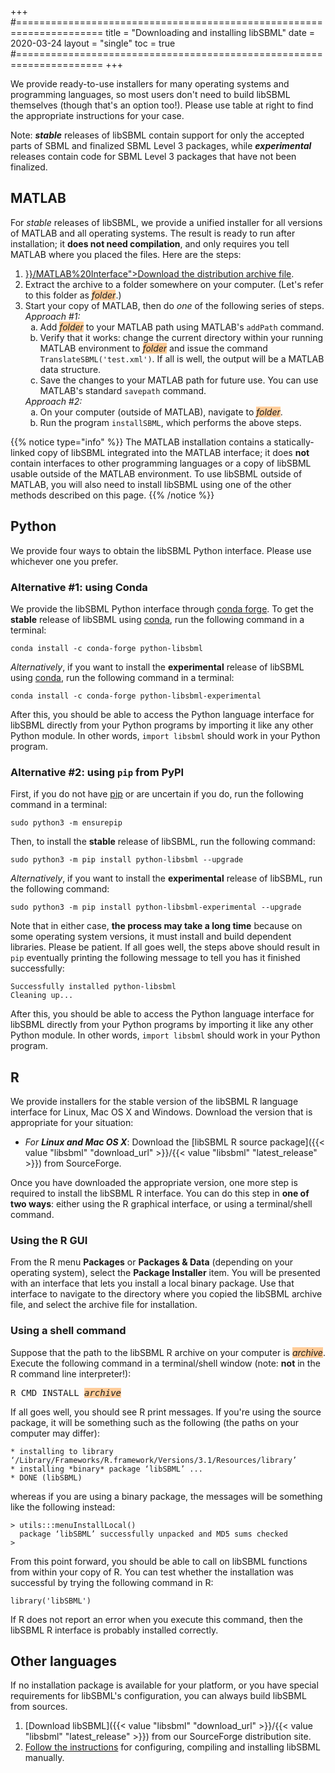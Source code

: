 +++
#=====================================================================
title  = "Downloading and installing libSBML"
date   = 2020-03-24
layout = "single"
toc    = true
#=====================================================================
+++

We provide ready-to-use installers for many operating systems and programming languages, so most users don't need to build libSBML themselves (though that's an option too!).  Please use table at right to find the appropriate instructions for your case.

Note: _**stable**_ releases of libSBML contain support for only the accepted parts of SBML and finalized SBML Level&nbsp;3 packages, while _**experimental**_ releases contain code for SBML Level&nbsp;3 packages that have not been finalized.


## MATLAB

For _stable_ releases of libSBML, we provide a unified installer for all versions of MATLAB and all operating systems.  The result is ready to run after installation; it **does not need compilation**, and only requires you tell MATLAB where you placed the files. Here are the steps:

<ol>
<li><a href="{{< value "libsbml" "download_url" >}}/MATLAB%20Interface">Download the distribution archive file</a>.</li>
<li>Extract the archive to a folder somewhere on your computer.  (Let's refer to this folder as <span style="background-color: #ffcc99; font-style: italic">folder</span>.)
</li>
<li>Start your copy of MATLAB, then do <i>one</i> of the following series of steps.<br>
  <i>Approach #1:</i>
  <ol style="list-style-type: lower-alpha">
    <li>Add <span style="background-color: #ffcc99; font-style: italic">folder</span> to your MATLAB path using MATLAB's <code>addPath</code> command.</li>
    <li>Verify that it works: change the current directory within your running MATLAB environment to <span style="background-color: #ffcc99; font-style: italic">folder</span> and issue the command <code>TranslateSBML('test.xml')</code>. If all is well, the output will be a MATLAB data structure.</li>
    <li>Save the changes to your MATLAB path for future use. You can use MATLAB's standard <code>savepath</code> command.</li>
  </ol>
  <i>Approach #2:</i>
  <ol style="list-style-type: lower-alpha">
  <li>On your computer (outside of MATLAB), navigate to <span style="background-color: #ffcc99; font-style: italic">folder</span>.</li>
  <li>Run the program <code>installSBML</code>, which performs the above steps.</li>
  </ol>
</li>
</ol>

{{% notice type="info" %}}
The MATLAB installation contains a statically-linked copy of libSBML integrated into the MATLAB interface; it does **not** contain interfaces to other programming languages or a copy of libSBML usable outside of the MATLAB environment.  To use libSBML outside of MATLAB, you will also need to install libSBML using one of the other methods described on this page.
{{% /notice %}}


## Python

We provide four ways to obtain the libSBML Python interface. Please use whichever one you prefer.


### Alternative #1: using Conda

We provide the libSBML Python interface through [conda forge](https://conda-forge.org). To get the **stable** release of libSBML using [conda](http://conda.pydata.org/docs/), run the following command in a terminal:

    conda install -c conda-forge python-libsbml

_Alternatively_, if you want to install the **experimental** release of libSBML using [conda](http://conda.pydata.org/docs/), run the following command in a terminal:

    conda install -c conda-forge python-libsbml-experimental

After this, you should be able to access the Python language interface for libSBML directly from your Python programs by importing it like any other Python module.  In other words, `import libsbml` should work in your Python program.


### Alternative #2: using `pip` from PyPI

First, if you do not have [pip](https://pip.pypa.io/en/stable/installing/) or are uncertain if you do, run the following command in a terminal:

    sudo python3 -m ensurepip

Then, to install the **stable** release of libSBML, run the following command:

    sudo python3 -m pip install python-libsbml --upgrade

_Alternatively_, if you want to install the **experimental** release of libSBML, run the following command:

    sudo python3 -m pip install python-libsbml-experimental --upgrade

Note that in either case, **the process may take a long time** because on some operating system versions, it must install and build dependent libraries.  Please be patient.  If all goes well, the steps above should result in `pip` eventually printing the following message to tell you has it finished successfully:

    Successfully installed python-libsbml
    Cleaning up...

After this, you should be able to access the Python language interface for libSBML directly from your Python programs by importing it like any other Python module.  In other words, `import libsbml` should work in your Python program.

## R

We provide installers for the stable version of the libSBML R language interface for Linux, Mac OS X and Windows. Download the version that is appropriate for your situation:

* _For **Linux and Mac OS X**_: Download the [libSBML R source package]({{< value "libsbml" "download_url" >}}/{{< value "libsbml" "latest_release" >}}) from SourceForge.

Once you have downloaded the appropriate version, one more step is required to install the libSBML R interface. You can do this step in **one of two ways**: either using the R graphical interface, or using a terminal/shell command.


### Using the R GUI

From the R menu **Packages** or **Packages & Data** (depending on your operating system), select the **Package Installer** item. You will be presented with an interface that lets you install a local binary package. Use that interface to navigate to the directory where you copied the libSBML archive file, and select the archive file for installation.


### Using a shell command

Suppose that the path to the libSBML R archive on your computer is <span style="background-color: #ffcc99; font-style: italic">archive</span>. Execute the following command in a terminal/shell window (note: **not** in the R command line interpreter!):
<pre>
R CMD INSTALL <span style="background-color: #ffcc99; font-style: italic">archive</span>
</pre>

If all goes well, you should see R print messages. If you're using the source package, it will be something such as the following (the paths on your computer may differ):

    * installing to library ‘/Library/Frameworks/R.framework/Versions/3.1/Resources/library’
    * installing *binary* package ‘libSBML’ ...
    * DONE (libSBML)

whereas if you are using a binary package, the messages will be something like the following instead:

	> utils:::menuInstallLocal()
      package ‘libSBML’ successfully unpacked and MD5 sums checked
	>

From this point forward, you should be able to call on libSBML functions from within your copy of R. You can test whether the installation was successful by trying the following command in R:

	library('libSBML')

If R does not report an error when you execute this command, then the
libSBML R interface is probably installed correctly.

## Other languages

If no installation package is available for your platform, or you have special requirements for libSBML's configuration, you can always build libSBML from sources.

1. [Download libSBML]({{< value "libsbml" "download_url" >}}/{{< value "libsbml" "latest_release" >}}) from our SourceForge distribution site.
2. [Follow the instructions]() for configuring, compiling and installing libSBML manually.
